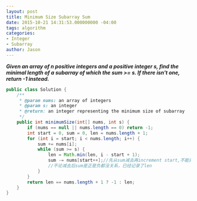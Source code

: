 ```yaml
---
layout: post
title: Minimum Size Subarray Sum
date: 2015-10-21 14:31:53.000000000 -04:00
tags: algorithm
categories:
- Integer
- Subarray
author: Jason
---
```

<p><strong><em>Given an array of n positive integers and a positive integer s, find the minimal length of a subarray of which the sum >= s. If there isn't one, return -1 instead.</em></strong></p>


``` java
public class Solution {
    /**
     * @param nums: an array of integers
     * @param s: an integer
     * @return: an integer representing the minimum size of subarray
     */
    public int minimumSize(int[] nums, int s) {
        if (nums == null || nums.length == 0) return -1;
        int start = 0, sum = 0, len = nums.length + 1;
        for (int i = start; i < nums.length; i++) {
            sum += nums[i];
            while (sum >= s) {
                len = Math.min(len, i - start + 1);
                sum -= nums[start++];//先从sum减去再increment start,不能弄反
                //不论减去后sum是正是负都没关系，已经记录了len
            }            
        }
        return len == nums.length + 1 ? -1 : len;
    }
}
```
